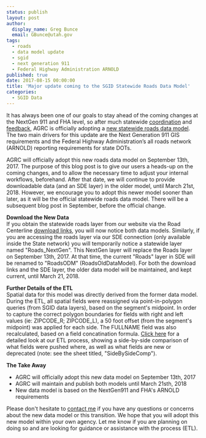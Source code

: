 ```yaml
---
status: publish
layout: post
author:
  display_name: Greg Bunce
  email: GBunce@utah.gov
tags:
  - roads
  - data model update
  - sgid
  - next generation 911
  - Federal Highway Administration ARNOLD
published: true
date: 2017-08-15 00:00:00
title: 'Major update coming to the SGID Statewide Roads Data Model'
categories:
  - SGID Data
---
```


It has always been one of our goals to stay ahead of the coming changes at the NextGen 911 and FHA level, so after much statewide [coordination](https://gis.utah.gov/road-centerlines-schema-update-and-regional-workshop-notes/) and [feedback](https://gis.utah.gov/feedback-wanted-draft-statewide-road-centerlines-schema-v-3-0-x/), AGRC is officially adopting a [new statewide roads data model](https://docs.google.com/spreadsheets/d/1jQ_JuRIEtzxj60F0FAGmdu5JrFpfYBbSt3YzzCjxpfI/edit#gid=811360546). The two main drivers for this update are the Next Generation 911 GIS requirements and the Federal Highway Administration’s all roads network (ARNOLD) reporting requirements for state DOTs.

AGRC will officially adopt this new roads data model on September 13th, 2017. The purpose of this blog post is to give our users a heads-up on the coming changes, and to allow the necessary time to adjust your internal workflows, beforehand. After that date, we will continue to provide downloadable data (and an SDE layer) in the older model, until March 21st, 2018.  However, we encourage you to adopt this newer model sooner than later, as it will be the official statewide roads data model. There will be a subsequent blog post in September, before the official change.  

**Download the New Data**  
If you obtain the statewide roads layer from our website via the Road Centerline [download links](https://gis.utah.gov/data/transportation/roads-system/), you will now notice both data models. Similarly, if you are accessing the roads layer via our SDE connection (only available inside the State network) you will temporarily notice a statewide layer named "Roads_NextGen". This NextGen layer will replace the Roads layer on September 13th, 2017. At that time, the current "Roads" layer in SDE will be renamed to "RoadsODM" (RoadsOldDataModel).  For both the download links and the SDE layer, the older data model will be maintained, and kept current, until March 21, 2018.


**Further Details of the ETL**  
Spatial data for this model was directly derived from the former data model. During the ETL, all spatial fields were reassigned via point-in-polygon queries (from SGID data layers), based on the segment's midpoint. In order to capture the correct polygon boundaries for fields with right and left values (ie: ZIPCODE_R; ZIPCODE_L), a 50 foot offset (from the segment's midpoint) was applied for each side. The FULLNAME field was also recalculated, based on a field concatination formula. [Click here](https://docs.google.com/spreadsheets/d/1-oxxE6Ib45tJrySXmz3KnpGtBz_xJBMpVYR4T49CwPI/edit?usp=sharing) for a detailed look at our ETL process, showing a side-by-side comparison of what fields were pushed where, as well as what fields are new or deprecated (note: see the sheet titled, "SideBySideComp").

**The Take Away**
- AGRC will officially adopt this new data model on September 13th, 2017
- AGRC will maintain and publish both models until March 21sth, 2018
- New data model is based on the NextGen911 and FHA's ARNOLD requirements

Please don't hesitate to [contact me](mailto:gbunce@utah.gov) if you have any questions or concerns about the new data model or this transition. We hope that you will adopt this new model within your own agency. Let me know if you are planning on doing so and are looking for guidance or assistance with the process (ETL).
